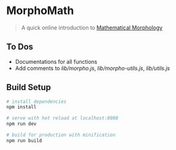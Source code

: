 # MorphoMath

> A quick online introduction to [Mathematical Morphology](https://en.wikipedia.org/wiki/Mathematical_morphology)

## To Dos
- Documentations for all functions
- Add comments to *lib/morpho.js*, *lib/morpho-utils.js*, *lib/utils.js*

## Build Setup

``` bash
# install dependencies
npm install

# serve with hot reload at localhost:8080
npm run dev

# build for production with minification
npm run build
```
